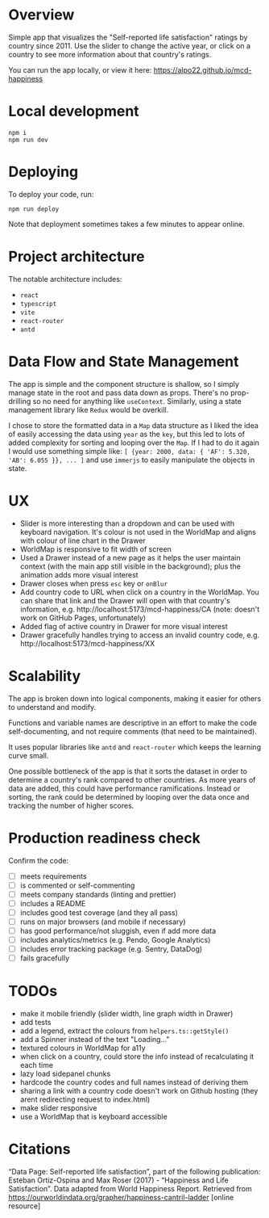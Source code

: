 # Overview

Simple app that visualizes the "Self-reported life satisfaction" ratings by country since 2011. Use the slider to change the active year, or click on a country to see more information about that country's ratings.

You can run the app locally, or view it here: https://alpo22.github.io/mcd-happiness

# Local development

```
npm i
npm run dev
```

# Deploying

To deploy your code, run:

```
npm run deploy
```

Note that deployment sometimes takes a few minutes to appear online.

# Project architecture

The notable architecture includes:

- `react`
- `typescript`
- `vite`
- `react-router`
- `antd`

# Data Flow and State Management

The app is simple and the component structure is shallow, so I simply manage state in the root and pass data down as props. There's no prop-drilling so no need for anything like `useContext`. Similarly, using a state management library like `Redux` would be overkill.

I chose to store the formatted data in a `Map` data structure as I liked the idea of easily accessing the data using `year` as the `key`, but this led to lots of added complexity for sorting and looping over the `Map`. If I had to do it again I would use something simple like: `[ {year: 2000, data: { 'AF': 5.320, 'AB': 6.055 }}, ... ]` and use `immerjs` to easily manipulate the objects in state.

# UX

- Slider is more interesting than a dropdown and can be used with keyboard navigation. It's colour is not used in the WorldMap and aligns with colour of line chart in the Drawer
- WorldMap is responsive to fit width of screen
- Used a Drawer instead of a new page as it helps the user maintain context (with the main app still visible in the background); plus the animation adds more visual interest
- Drawer closes when press `esc` key or `onBlur`
- Add country code to URL when click on a country in the WorldMap. You can share that link and the Drawer will open with that country's information, e.g. http://localhost:5173/mcd-happiness/CA (note: doesn't work on GitHub Pages, unfortunately)
- Added flag of active country in Drawer for more visual interest
- Drawer gracefully handles trying to access an invalid country code, e.g. http://localhost:5173/mcd-happiness/XX

# Scalability

The app is broken down into logical components, making it easier for others to understand and modify.

Functions and variable names are descriptive in an effort to make the code self-documenting, and not require comments (that need to be maintained).

It uses popular libraries like `antd` and `react-router` which keeps the learning curve small.

One possible bottleneck of the app is that it sorts the dataset in order to determine a country's rank compared to other countries. As more years of data are added, this could have performance ramifications. Instead or sorting, the rank could be determined by looping over the data once and tracking the number of higher scores.

# Production readiness check

Confirm the code:

- [ ] meets requirements
- [ ] is commented or self-commenting
- [ ] meets company standards (linting and prettier)
- [ ] includes a README
- [ ] includes good test coverage (and they all pass)
- [ ] runs on major browsers (and mobile if necessary)
- [ ] has good performance/not sluggish, even if add more data
- [ ] includes analytics/metrics (e.g. Pendo, Google Analytics)
- [ ] includes error tracking package (e.g. Sentry, DataDog)
- [ ] fails gracefully

# TODOs

- make it mobile friendly (slider width, line graph width in Drawer)
- add tests
- add a legend, extract the colours from `helpers.ts::getStyle()`
- add a Spinner instead of the text "Loading..."
- textured colours in WorldMap for a11y
- when click on a country, could store the info instead of recalculating it each time
- lazy load sidepanel chunks
- hardcode the country codes and full names instead of deriving them
- sharing a link with a country code doesn't work on Github hosting (they arent redirecting request to index.html)
- make slider responsive
- use a WorldMap that is keyboard accessible

# Citations

“Data Page: Self-reported life satisfaction”, part of the following publication: Esteban Ortiz-Ospina and Max Roser (2017) - “Happiness and Life Satisfaction”. Data adapted from World Happiness Report. Retrieved from https://ourworldindata.org/grapher/happiness-cantril-ladder [online resource]
